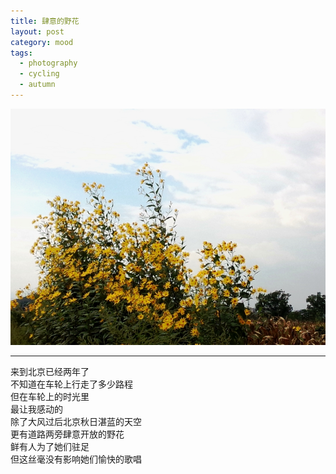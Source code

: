 ```yaml
---
title: 肆意的野花
layout: post
category: mood
tags:
  - photography
  - cycling
  - autumn
---
```


![Autumn-Flowers](/media/image/2014/autumn-flowers.jpg)  

---

来到北京已经两年了  
不知道在车轮上行走了多少路程  
但在车轮上的时光里  
最让我感动的  
除了大风过后北京秋日湛蓝的天空  
更有道路两旁肆意开放的野花  
鲜有人为了她们驻足  
但这丝毫没有影响她们愉快的歌唱  